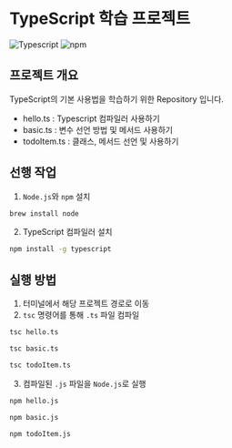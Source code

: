 # TypeScript 학습 프로젝트

![Typescript](https://img.shields.io/badge/Typescript-3178C6?style=flat&logo=TypeScript&logoColor=white)
![npm](https://img.shields.io/badge/npm-red?style=flat&logo=npm&logoColor=white)

## 프로젝트 개요
TypeScript의 기본 사용법을 학습하기 위한 Repository 입니다.  
- hello.ts : Typescript 컴파일러 사용하기
- basic.ts : 변수 선언 방법 및 메서드 사용하기
- todoItem.ts : 클래스, 메서드 선언 및 사용하기

## 선행 작업
1. `Node.js`와 `npm` 설치
```bash
brew install node
``` 
2. TypeScript 컴파일러 설치
```bash
npm install -g typescript
```

## 실행 방법
1. 터미널에서 해당 프로젝트 경로로 이동
2. `tsc` 명령어를 통해 `.ts` 파일 컴파일
```bash
tsc hello.ts

tsc basic.ts

tsc todoItem.ts
```
3. 컴파일된 `.js` 파일을 `Node.js`로 실행
```bash
npm hello.js

npm basic.js

npm todoItem.js
```
